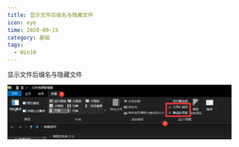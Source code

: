 ```yaml
---
title: 显示文件后缀名与隐藏文件
icon: eye
time: 2020-09-15
category: 基础
tags:
  - Win10
---
```


显示文件后缀名与隐藏文件

![如何显示隐藏的文件与文件夹](./assets/hidden-file.png)
